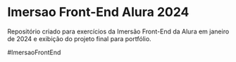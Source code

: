 # Imersao Front-End Alura 2024
 Repositório criado para exercícios da Imersão Front-End da Alura em janeiro de 2024 e exibição do projeto final para portfólio.

#ImersaoFrontEnd
